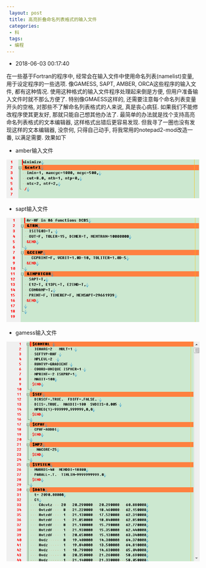 ```yaml
---
 layout: post
 title: 高亮折叠命名列表格式的输入文件
 categories:
 - 科
 tags:
 - 编程
---
```


- 2018-06-03 00:17:40

在一些基于Fortran的程序中, 经常会在输入文件中使用命名列表(namelist)变量, 用于设定程序的一些选项. 像GAMESS, SAPT, AMBER, ORCA这些程序的输入文件, 都有这种情况. 使用这种格式的输入文件程序处理起来倒是方便, 但用户准备输入文件时就不那么方便了. 特别像GMAESS这样的, 还需要注意每个命名列表变量开头的空格, 对那些不了解命名列表格式的人来说, 真是丧心病狂. 如果我们不能修改程序使其更友好, 那就只能自己想其他办法了. 最简单的办法就是找个支持高亮命名列表格式的文本编辑器, 这样格式出错后更容易发现. 但我寻了一圈也没有发现这样的文本编辑器, 没奈何, 只得自己动手, 将我常用的notepad2-mod改造一番, 以满足需要. 效果如下

- amber输入文件

![](/pic/2016/ini_amb.png)

- sapt输入文件

![](/pic/2016/ini_sapt.png)

- gamess输入文件

![](/pic/2016/ini_gms.png)
